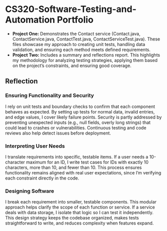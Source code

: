# CS320-Software-Testing-and-Automation Portfolio

- **Project One:** Demonstrates the Contact service (Contact.java, ContactService.java, ContactTest.java, ContactServiceTest.java). These files showcase my approach to creating unit tests, handling data validation, and ensuring each method meets defined requirements.
- **Project Two:** Includes a summary and reflections report. This highlights my methodology for analyzing testing strategies, applying them based on the project’s constraints, and ensuring good coverage.

## Reflection

### Ensuring Functionality and Security
I rely on unit tests and boundary checks to confirm that each component behaves as expected. By setting up tests for normal data, invalid entries, and edge values, I cover likely failure points. Security is partly addressed by preventing unexpected inputs (e.g., null fields, overly long strings) that could lead to crashes or vulnerabilities. Continuous testing and code reviews also help detect issues before deployment.

### Interpreting User Needs
I translate requirements into specific, testable items. If a user needs a 10-character maximum for an ID, I write test cases for IDs with exactly 10 characters, more than 10, and fewer than 10. This process ensures functionality remains aligned with real user expectations, since I’m verifying each constraint directly in the code.

### Designing Software
I break each requirement into smaller, testable components. This modular approach helps clarify the scope of each function or service. If a service deals with data storage, I isolate that logic so I can test it independently. This design strategy keeps the codebase organized, makes tests straightforward to write, and reduces complexity when features expand.

